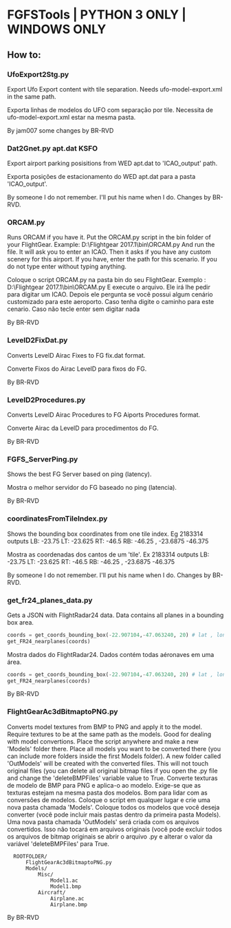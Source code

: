 # FGFSTools | PYTHON 3 ONLY | WINDOWS ONLY


## How to:

### UfoExport2Stg.py 

Export Ufo Export content with tile separation.
Needs ufo-model-export.xml in the same path.

Exporta linhas de modelos do UFO com separação por tile.
Necessita de ufo-model-export.xml estar na mesma pasta.

By jam007 some changes by BR-RVD

### Dat2Gnet.py apt.dat KSFO

Export airport parking posisitions from WED apt.dat to 'ICAO_output' path.

Exporta posições de estacionamento do WED apt.dat para a pasta 'ICAO_output'.

By someone I do not remember. I'll put his name when I do.  Changes by BR-RVD.

### ORCAM.py

Runs ORCAM if you have it.
Put the ORCAM.py script in the bin folder of your FlightGear.
Example: D:\Flightgear 2017.1\bin\ORCAM.py
And run the file. It will ask you to enter an ICAO.
Then it asks if you have any custom scenery for this airport. If you have, enter the path for this scenario.
If you do not type enter without typing anything.

Coloque o script ORCAM.py na pasta bin do seu FlightGear. Exemplo : D:\Flightgear 2017.1\bin\ORCAM.py
E execute o arquivo. Ele irá lhe pedir para digitar um ICAO.
Depois ele pergunta se você possui algum cenário customizado para este aeroporto.
Caso tenha digite o caminho para este cenario.
Caso não tecle enter sem digitar nada

By BR-RVD

### LevelD2FixDat.py

Converts LevelD Airac Fixes to FG fix.dat format.

Converte Fixos do Airac LevelD para fixos do FG.

By BR-RVD

### LevelD2Procedures.py

Converts LevelD Airac Procedures to FG Aiports Procedures format.

Converte Airac da LevelD para procedimentos do FG.

By BR-RVD

### FGFS_ServerPing.py

Shows the best FG Server based on ping (latency).

Mostra o melhor servidor do FG baseado no ping (latencia).

By BR-RVD

### coordinatesFromTileIndex.py

Shows the bounding box coordinates from one tile index. Eg 2183314 outputs LB: -23.75 LT: -23.625 RT: -46.5 RB: -46.25 , -23.6875 -46.375

Mostra as coordenadas dos cantos de um 'tile'. Ex 2183314 outputs LB: -23.75 LT: -23.625 RT: -46.5 RB: -46.25 , -23.6875 -46.375

By someone I do not remember. I'll put his name when I do.  Changes by BR-RVD.

### get_fr24_planes_data.py

Gets a JSON with FlightRadar24 data. Data contains all planes in a bounding box area.
``` python
coords = get_coords_bounding_box(-22.907104,-47.063240, 20) # lat , lon , box distance in km
get_FR24_nearplanes(coords)
```
Mostra dados do FlightRadar24. Dados contém todas aéronaves em uma área.
``` python
coords = get_coords_bounding_box(-22.907104,-47.063240, 20) # lat , lon , distancia em km
get_FR24_nearplanes(coords)
```
By BR-RVD
### FlightGearAc3dBitmaptoPNG.py

Converts model textures from BMP to PNG and apply it to the model. Require textures to be at the same path as the models.
Good for dealing with model convertions.
Place the script anywhere and make a new 'Models' folder there. Place all models you want to be converted there (you can include more folders inside the first Models folder). A new folder called 'OutModels' will be created with the converted files. This will not touch original files (you can delete all original bitmap files if you open the .py file and change the 'deleteBMPFiles' variable value to True.
Converte texturas de modelo de BMP para PNG e aplica-o ao modelo. Exige-se que as texturas estejam na mesma pasta dos modelos.
Bom para lidar com as conversões de modelos.
Coloque o script em qualquer lugar e crie uma nova pasta chamada 'Models'. Coloque todos os modelos que você deseja converter (você pode incluir mais pastas dentro da primeira pasta Models). Uma nova pasta chamada 'OutModels' será criada com os arquivos convertidos. Isso não tocará em arquivos originais (você pode excluir todos os arquivos de bitmap originais se abrir o arquivo .py e alterar o valor da variável 'deleteBMPFiles' para True.
```
  ROOTFOLDER/
      FlightGearAc3dBitmaptoPNG.py
      Models/
          Misc/
              Model1.ac
              Model1.bmp
          Aircraft/
              Airplane.ac
              Airplane.bmp
```
By BR-RVD
